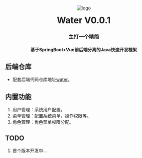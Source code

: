 <p align="center">
	<img alt="logo" style="padding-top: 30px;" src="https://public-1309405450.cos.ap-shanghai.myqcloud.com/static/image/water_logo.png">
</p>
<h1 align="center" style="margin: 10px 0 10px; font-weight: bold;">Water V0.0.1</h1>
<h3 align="center">主打一个精简</h3>
<h4 align="center">基于SpringBoot+Vue前后端分离的Java快速开发框架</h4>


## 后端仓库

* 配套后端代码仓库地址[water](https://github.com/ycicic/water)。

## 内置功能

1. 用户管理：系统用户配置。
2. 菜单管理：配置系统菜单，操作权限等。
3. 角色管理：角色菜单权限分配。

## TODO

1. 首个版本开发中...
